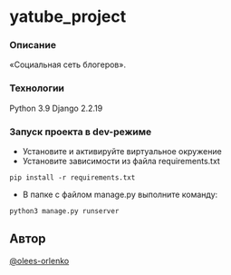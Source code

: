 # yatube_project
### Описание
«Социальная сеть блогеров».
### Технологии
Python 3.9
Django 2.2.19
### Запуск проекта в dev-режиме
- Установите и активируйте виртуальное окружение
- Установите зависимости из файла requirements.txt
```
pip install -r requirements.txt
``` 
- В папке с файлом manage.py выполните команду:
```
python3 manage.py runserver
```
## Автор
[@olees-orlenko](https://github.com/olees-orlenko)
